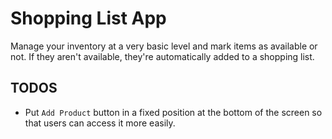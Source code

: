 # Shopping List App

Manage your inventory at a very basic level and mark items as available or not. If they aren't available, they're automatically added to a shopping list.

## TODOS

- Put `Add Product` button in a fixed position at the bottom of the screen so that users can access it more easily.
